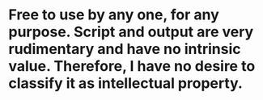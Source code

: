 # Free to use by any one, for any purpose. Script and output are very rudimentary and have no intrinsic value. Therefore, I have no desire to classify it as intellectual property.
